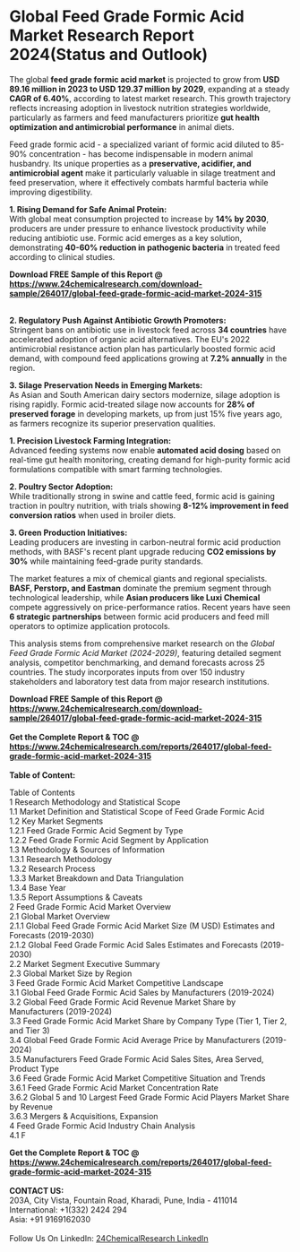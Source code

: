 <h1>Global Feed Grade Formic Acid Market Research Report 2024(Status and Outlook)</h1><p>The global <strong>feed grade formic acid market</strong> is projected to grow from <strong>USD 89.16 million in 2023 to USD 129.37 million by 2029</strong>, expanding at a steady <strong>CAGR of 6.40%</strong>, according to latest market research. This growth trajectory reflects increasing adoption in livestock nutrition strategies worldwide, particularly as farmers and feed manufacturers prioritize <strong>gut health optimization and antimicrobial performance</strong> in animal diets.</p><p>Feed grade formic acid - a specialized variant of formic acid diluted to 85-90% concentration - has become indispensable in modern animal husbandry. Its unique properties as a <strong>preservative, acidifier, and antimicrobial agent</strong> make it particularly valuable in silage treatment and feed preservation, where it effectively combats harmful bacteria while improving digestibility.</p><p><strong>1. Rising Demand for Safe Animal Protein:</strong><br>
With global meat consumption projected to increase by <strong>14% by 2030</strong>, producers are under pressure to enhance livestock productivity while reducing antibiotic use. Formic acid emerges as a key solution, demonstrating <strong>40-60% reduction in pathogenic bacteria</strong> in treated feed according to clinical studies.</p><div><b>Download FREE Sample of this Report @ 
            <a href="https://www.24chemicalresearch.com/download-sample/264017/global-feed-grade-formic-acid-market-2024-315">
            https://www.24chemicalresearch.com/download-sample/264017/global-feed-grade-formic-acid-market-2024-315</a></b></div><br><p><strong>2. Regulatory Push Against Antibiotic Growth Promoters:</strong><br>
Stringent bans on antibiotic use in livestock feed across <strong>34 countries</strong> have accelerated adoption of organic acid alternatives. The EU's 2022 antimicrobial resistance action plan has particularly boosted formic acid demand, with compound feed applications growing at <strong>7.2% annually</strong> in the region.</p><p><strong>3. Silage Preservation Needs in Emerging Markets:</strong><br>
As Asian and South American dairy sectors modernize, silage adoption is rising rapidly. Formic acid-treated silage now accounts for <strong>28% of preserved forage</strong> in developing markets, up from just 15% five years ago, as farmers recognize its superior preservation qualities.</p><p><strong>1. Precision Livestock Farming Integration:</strong><br>
Advanced feeding systems now enable <strong>automated acid dosing</strong> based on real-time gut health monitoring, creating demand for high-purity formic acid formulations compatible with smart farming technologies.</p><p><strong>2. Poultry Sector Adoption:</strong><br>
While traditionally strong in swine and cattle feed, formic acid is gaining traction in poultry nutrition, with trials showing <strong>8-12% improvement in feed conversion ratios</strong> when used in broiler diets.</p><p><strong>3. Green Production Initiatives:</strong><br>
Leading producers are investing in carbon-neutral formic acid production methods, with BASF's recent plant upgrade reducing <strong>CO2 emissions by 30%</strong> while maintaining feed-grade purity standards.</p><p>The market features a mix of chemical giants and regional specialists. <strong>BASF, Perstorp, and Eastman</strong> dominate the premium segment through technological leadership, while <strong>Asian producers like Luxi Chemical</strong> compete aggressively on price-performance ratios. Recent years have seen <strong>6 strategic partnerships</strong> between formic acid producers and feed mill operators to optimize application protocols.</p><p>This analysis stems from comprehensive market research on the <em>Global Feed Grade Formic Acid Market (2024-2029)</em>, featuring detailed segment analysis, competitor benchmarking, and demand forecasts across 25 countries. The study incorporates inputs from over 150 industry stakeholders and laboratory test data from major research institutions.</p><div><b>Download FREE Sample of this Report @ 
            <a href="https://www.24chemicalresearch.com/download-sample/264017/global-feed-grade-formic-acid-market-2024-315">
            https://www.24chemicalresearch.com/download-sample/264017/global-feed-grade-formic-acid-market-2024-315</a></b></div><br><div><b>Get the Complete Report & TOC @ 
            <a href="https://www.24chemicalresearch.com/reports/264017/global-feed-grade-formic-acid-market-2024-315">
            https://www.24chemicalresearch.com/reports/264017/global-feed-grade-formic-acid-market-2024-315</a></b></div><br>
            <b>Table of Content:</b><p>Table of Contents<br />
1 Research Methodology and Statistical Scope<br />
1.1 Market Definition and Statistical Scope of Feed Grade Formic Acid<br />
1.2 Key Market Segments<br />
1.2.1 Feed Grade Formic Acid Segment by Type<br />
1.2.2 Feed Grade Formic Acid Segment by Application<br />
1.3 Methodology & Sources of Information<br />
1.3.1 Research Methodology<br />
1.3.2 Research Process<br />
1.3.3 Market Breakdown and Data Triangulation<br />
1.3.4 Base Year<br />
1.3.5 Report Assumptions & Caveats<br />
2 Feed Grade Formic Acid Market Overview<br />
2.1 Global Market Overview<br />
2.1.1 Global Feed Grade Formic Acid Market Size (M USD) Estimates and Forecasts (2019-2030)<br />
2.1.2 Global Feed Grade Formic Acid Sales Estimates and Forecasts (2019-2030)<br />
2.2 Market Segment Executive Summary<br />
2.3 Global Market Size by Region<br />
3 Feed Grade Formic Acid Market Competitive Landscape<br />
3.1 Global Feed Grade Formic Acid Sales by Manufacturers (2019-2024)<br />
3.2 Global Feed Grade Formic Acid Revenue Market Share by Manufacturers (2019-2024)<br />
3.3 Feed Grade Formic Acid Market Share by Company Type (Tier 1, Tier 2, and Tier 3)<br />
3.4 Global Feed Grade Formic Acid Average Price by Manufacturers (2019-2024)<br />
3.5 Manufacturers Feed Grade Formic Acid Sales Sites, Area Served, Product Type<br />
3.6 Feed Grade Formic Acid Market Competitive Situation and Trends<br />
3.6.1 Feed Grade Formic Acid Market Concentration Rate<br />
3.6.2 Global 5 and 10 Largest Feed Grade Formic Acid Players Market Share by Revenue<br />
3.6.3 Mergers & Acquisitions, Expansion<br />
4 Feed Grade Formic Acid Industry Chain Analysis<br />
4.1 F</p><div><b>Get the Complete Report & TOC @ 
            <a href="https://www.24chemicalresearch.com/reports/264017/global-feed-grade-formic-acid-market-2024-315">
            https://www.24chemicalresearch.com/reports/264017/global-feed-grade-formic-acid-market-2024-315</a></b></div><br><b>CONTACT US:</b><br>
            203A, City Vista, Fountain Road, Kharadi, Pune, India - 411014<br>
            International: +1(332) 2424 294<br>
            Asia: +91 9169162030 <br><br>
            Follow Us On LinkedIn: <a href="https://www.linkedin.com/company/24chemicalresearch/">24ChemicalResearch LinkedIn</a>